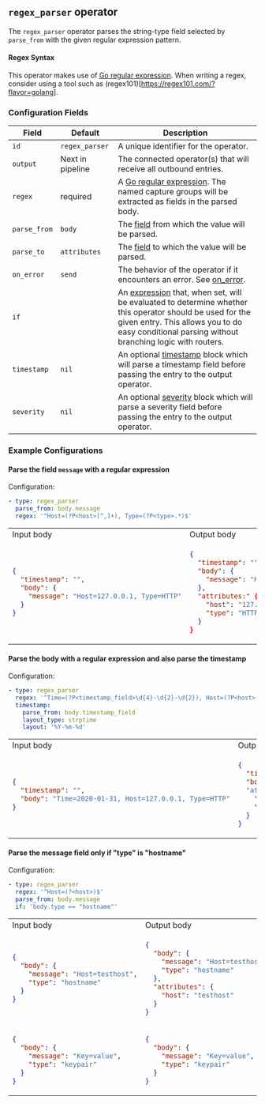 ## `regex_parser` operator

The `regex_parser` operator parses the string-type field selected by `parse_from` with the given regular expression pattern.

#### Regex Syntax

This operator makes use of [Go regular expression](https://github.com/google/re2/wiki/Syntax). When writing a regex, consider using a tool such as (regex101)[https://regex101.com/?flavor=golang].

### Configuration Fields

| Field         | Default          | Description |
| ---           | ---              | ---         |
| `id`          | `regex_parser`   | A unique identifier for the operator. |
| `output`      | Next in pipeline | The connected operator(s) that will receive all outbound entries. |
| `regex`       | required         | A [Go regular expression](https://github.com/google/re2/wiki/Syntax). The named capture groups will be extracted as fields in the parsed body. |
| `parse_from`  | `body`           | The [field](../types/field.md) from which the value will be parsed. |
| `parse_to`    | `attributes`     | The [field](../types/field.md) to which the value will be parsed. |
| `on_error`    | `send`           | The behavior of the operator if it encounters an error. See [on_error](../types/on_error.md). |
| `if`          |                  | An [expression](../types/expression.md) that, when set, will be evaluated to determine whether this operator should be used for the given entry. This allows you to do easy conditional parsing without branching logic with routers. |
| `timestamp`   | `nil`            | An optional [timestamp](../types/timestamp.md) block which will parse a timestamp field before passing the entry to the output operator. |
| `severity`    | `nil`            | An optional [severity](../types/severity.md) block which will parse a severity field before passing the entry to the output operator. |

### Example Configurations


#### Parse the field `message` with a regular expression

Configuration:
```yaml
- type: regex_parser
  parse_from: body.message
  regex: '^Host=(?P<host>[^,]+), Type=(?P<type>.*)$'
```

<table>
<tr><td> Input body </td> <td> Output body </td></tr>
<tr>
<td>

```json
{
  "timestamp": "",
  "body": {
    "message": "Host=127.0.0.1, Type=HTTP"
  }
}
```

</td>
<td>

```json
{
  "timestamp": "",
  "body": {
    "message": "Host=127.0.0.1, Type=HTTP"
  },
  "attributes:" {
    "host": "127.0.0.1",
    "type": "HTTP"
  }
}
```

</td>
</tr>
</table>

#### Parse the body with a regular expression and also parse the timestamp

Configuration:
```yaml
- type: regex_parser
  regex: '^Time=(?P<timestamp_field>\d{4}-\d{2}-\d{2}), Host=(?P<host>[^,]+), Type=(?P<type>.*)$'
  timestamp:
    parse_from: body.timestamp_field
    layout_type: strptime
    layout: '%Y-%m-%d'
```

<table>
<tr><td> Input body </td> <td> Output body </td></tr>
<tr>
<td>

```json
{
  "timestamp": "",
  "body": "Time=2020-01-31, Host=127.0.0.1, Type=HTTP"
}
```

</td>
<td>

```json
{
  "timestamp": "2020-01-31T00:00:00-00:00",
  "body": "Time=2020-01-31, Host=127.0.0.1, Type=HTTP"
  "attributes": {
    "host": "127.0.0.1",
    "type": "HTTP"
  }
}
```

</td>
</tr>
</table>

#### Parse the message field only if "type" is "hostname"

Configuration:
```yaml
- type: regex_parser
  regex: '^Host=(?<host>)$'
  parse_from: body.message
  if: 'body.type == "hostname"'
```

<table>
<tr><td> Input body </td> <td> Output body </td></tr>
<tr>
<td>

```json
{
  "body": {
    "message": "Host=testhost",
    "type": "hostname"
  }
}
```

</td>
<td>

```json
{
  "body": {
    "message": "Host=testhost",
    "type": "hostname"
  },
  "attributes": {
    "host": "testhost"
  }
}
```

</td>
</tr>

<tr>
<td>

```json
{
  "body": {
    "message": "Key=value",
    "type": "keypair"
  }
}
```

</td>
<td>

```json
{
  "body": {
    "message": "Key=value",
    "type": "keypair"
  }
}
```

</td>
</tr>
</table>
